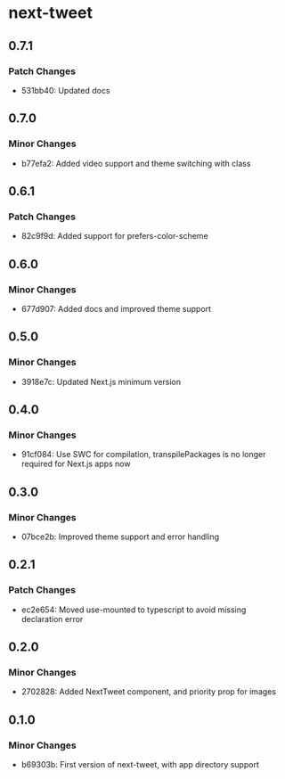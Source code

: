 # next-tweet

## 0.7.1

### Patch Changes

- 531bb40: Updated docs

## 0.7.0

### Minor Changes

- b77efa2: Added video support and theme switching with class

## 0.6.1

### Patch Changes

- 82c9f9d: Added support for prefers-color-scheme

## 0.6.0

### Minor Changes

- 677d907: Added docs and improved theme support

## 0.5.0

### Minor Changes

- 3918e7c: Updated Next.js minimum version

## 0.4.0

### Minor Changes

- 91cf084: Use SWC for compilation, transpilePackages is no longer required for Next.js apps now

## 0.3.0

### Minor Changes

- 07bce2b: Improved theme support and error handling

## 0.2.1

### Patch Changes

- ec2e654: Moved use-mounted to typescript to avoid missing declaration error

## 0.2.0

### Minor Changes

- 2702828: Added NextTweet component, and priority prop for images

## 0.1.0

### Minor Changes

- b69303b: First version of next-tweet, with app directory support
